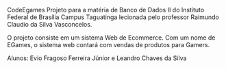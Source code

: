 CodeEgames
Projeto para a matéria de Banco de Dados II do Instituto Federal de Brasília Campus Taguatinga lecionada pelo professor Raimundo Claudio da Silva Vasconcelos.

O projeto consiste em um sistema Web de Ecommerce. Com um nome de EGames, o sistema web contará com vendas de produtos para Gamers.

Alunos: Evio Fragoso Ferreira Júnior e Leandro Chaves da Silva
